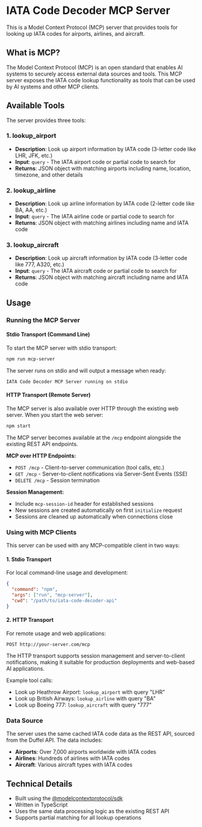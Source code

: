 # IATA Code Decoder MCP Server

This is a Model Context Protocol (MCP) server that provides tools for looking up IATA codes for airports, airlines, and aircraft.

## What is MCP?

The Model Context Protocol (MCP) is an open standard that enables AI systems to securely access external data sources and tools. This MCP server exposes the IATA code lookup functionality as tools that can be used by AI systems and other MCP clients.

## Available Tools

The server provides three tools:

### 1. lookup_airport
- **Description**: Look up airport information by IATA code (3-letter code like LHR, JFK, etc.)
- **Input**: `query` - The IATA airport code or partial code to search for
- **Returns**: JSON object with matching airports including name, location, timezone, and other details

### 2. lookup_airline
- **Description**: Look up airline information by IATA code (2-letter code like BA, AA, etc.)
- **Input**: `query` - The IATA airline code or partial code to search for
- **Returns**: JSON object with matching airlines including name and IATA code

### 3. lookup_aircraft
- **Description**: Look up aircraft information by IATA code (3-letter code like 777, A320, etc.)
- **Input**: `query` - The IATA aircraft code or partial code to search for
- **Returns**: JSON object with matching aircraft including name and IATA code

## Usage

### Running the MCP Server

#### Stdio Transport (Command Line)

To start the MCP server with stdio transport:

```bash
npm run mcp-server
```

The server runs on stdio and will output a message when ready:
```
IATA Code Decoder MCP Server running on stdio
```

#### HTTP Transport (Remote Server)

The MCP server is also available over HTTP through the existing web server. When you start the web server:

```bash
npm start
```

The MCP server becomes available at the `/mcp` endpoint alongside the existing REST API endpoints.

**MCP over HTTP Endpoints:**
- `POST /mcp` - Client-to-server communication (tool calls, etc.)
- `GET /mcp` - Server-to-client notifications via Server-Sent Events (SSE)
- `DELETE /mcp` - Session termination

**Session Management:**
- Include `mcp-session-id` header for established sessions
- New sessions are created automatically on first `initialize` request
- Sessions are cleaned up automatically when connections close

### Using with MCP Clients

This server can be used with any MCP-compatible client in two ways:

#### 1. Stdio Transport
For local command-line usage and development:
```json
{
  "command": "npm",
  "args": ["run", "mcp-server"],
  "cwd": "/path/to/iata-code-decoder-api"
}
```

#### 2. HTTP Transport  
For remote usage and web applications:
```
POST http://your-server.com/mcp
```

The HTTP transport supports session management and server-to-client notifications, making it suitable for production deployments and web-based AI applications.

Example tool calls:
- Look up Heathrow Airport: `lookup_airport` with query "LHR"
- Look up British Airways: `lookup_airline` with query "BA"  
- Look up Boeing 777: `lookup_aircraft` with query "777"

### Data Source

The server uses the same cached IATA code data as the REST API, sourced from the Duffel API. The data includes:
- **Airports**: Over 7,000 airports worldwide with IATA codes
- **Airlines**: Hundreds of airlines with IATA codes
- **Aircraft**: Various aircraft types with IATA codes

## Technical Details

- Built using the [@modelcontextprotocol/sdk](https://www.npmjs.com/package/@modelcontextprotocol/sdk)
- Written in TypeScript
- Uses the same data processing logic as the existing REST API
- Supports partial matching for all lookup operations